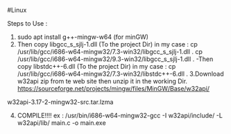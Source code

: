 #Linux

Steps to Use :
1. sudo apt install g++-mingw-w64 (for minGW)
2. Then copy libgcc_s_sjlj-1.dll (To the project Dir)
in my case : cp /usr/lib/gcc/i686-w64-mingw32/7.3-win32/libgcc_s_sjlj-1.dll .
cp /usr/lib/gcc/i686-w64-mingw32/9.3-win32/libgcc_s_sjlj-1.dll .
-Then copy libstdc++-6.dll (To the project Dir)
in my case : cp /usr/lib/gcc/i686-w64-mingw32/7.3-win32/libstdc++-6.dll .
3.Download w32api zip from te web site then unzip it in the working Dir.
https://sourceforge.net/projects/mingw/files/MinGW/Base/w32api/

w32api-3.17-2-mingw32-src.tar.lzma

4. COMPILE!!!!
ex : /usr/bin/i686-w64-mingw32-gcc -I w32api/include/ -L w32api/lib/ main.c -o main.exe